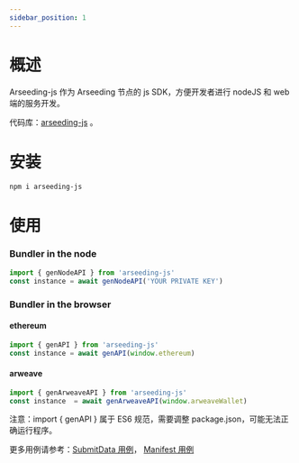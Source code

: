 ```yaml
---
sidebar_position: 1
---
```

# 概述

Arseeding-js 作为 Arseeding 节点的 js SDK，方便开发者进行 nodeJS 和 web 端的服务开发。

代码库：[arseeding-js](https://github.com/permadao/arseeding-js) 。

# 安装

```bash
npm i arseeding-js
```

# 使用

### Bundler in the node

```jsx
import { genNodeAPI } from 'arseeding-js'
const instance = await genNodeAPI('YOUR PRIVATE KEY')
```

### Bundler in the browser

#### ethereum
```jsx
import { genAPI } from 'arseeding-js'
const instance = await genAPI(window.ethereum)
```

#### arweave
```jsx
import { genArweaveAPI } from 'arseeding-js'
const instance  = await genArweaveAPI(window.arweaveWallet)
```

注意：import { genAPI } 属于 ES6 规范，需要调整 package.json，可能无法正确运行程序。

更多用例请参考：[SubmitData 用例](./2.submitData.md)， [Manifest 用例](./manifest.md)
